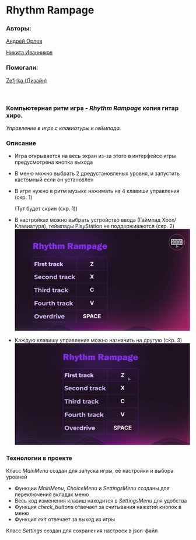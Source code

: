 # Rhythm Rampage
### Авторы:

[Андрей Орлов](https://github.com/vokintru)

[Никита Иванников](https://github.com/Nikiton-prog)

### Помогали:

[Zefjrka (Дизайн)](https://github.com/Zefjrka)
<br><br><br>
### Компьютерная ритм игра - *Rhythm Rampage* копия гитар хиро.
*Управление в игре с клавиатуры и геймпада.*

### Описание

 - Игра открывается на весь экран из-за этого в интерфейсе игры предусмотрена кнопка выхода
 - В меню можно выбрать 2 дредустановленых уровня, и запустить кастомный если он установлен
 - В игре нужно в ритм музыке нажимать на 4 клавиши управления (скр. 1)

   (Тут будет скрин (скр. 1))
 - В настройках можно выбрать устройство ввода (Гаймпад Xbox/Клавиатура), геймпады PlayStation не поддерживаются (скр. 2)
![alt text](screens/2.gif)
 - Каждую клавишу управления можно назначить на другую (скр. 3)
![alt text](screens/3.gif)

### Технологии в проекте 

Класс *MainMenu* создан для запуска игры, её настройки и выбора уровней

 - Функции *MainMenu*, *ChoiceMenu* и *SettingsMenu* созданы для переключения вкладак меню
 - Весь код изменения клавиш находится в *SettingsMenu* для удобства
 - Функция *check_buttons* отвечает за считывания нажатий кнопок в меню
 - Функция *exit* отвечает за выход из игры

Класс *Settings* создан для сохранения настроек в json-файл
